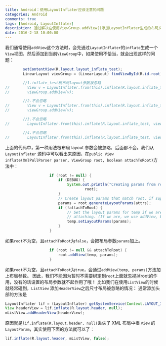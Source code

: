 ```yaml
---
title: Android：使用LayoutInflater应该注意的问题
categories: Android
comments: true
tags: [Android, LayoutInflater]
description: 通过解决在使用ViewGroup.addView()添加LayoutInflater生成的布局文件时遇到的布局文件的layout参数被忽略的问题来介绍如何正确使用LayoutInflater
date: 2016-2-18 10:00:00
---
```


我们通常使用`addView`这个方法时，会先通过`LayoutInflater`的`inflate`生成一个`View`视图，然后添加到当前`ViewGroup`中，如果使用不恰当，就会出现这样的问题：

```java
        setContentView(R.layout.layout_inflate_test);
        LinearLayout viewGroup = (LinearLayout) findViewById(R.id.root);

        //1.inflate_test根布局layout参数被忽略
//        View v = LayoutInflater.from(this).inflate(R.layout.inflate_test, null);
//        viewGroup.addView(v);

        //2.不会忽略
//        View v = LayoutInflater.from(this).inflate(R.layout.inflate_test, viewGroup, false);
//        viewGroup.addView(v);

        //3.不会忽略
//        LayoutInflater.from(this).inflate(R.layout.inflate_test, viewGroup);

        //4.不会忽略
//        LayoutInflater.from(this).inflate(R.layout.inflate_test, viewGroup, true);
```

上面的代码中，第一种用法根布局 layout 参数会被忽略，后面都不会。我们从 `LayoutInflater` 源码中可以看出来原因，在`public View inflate(XmlPullParser parser, ViewGroup root, boolean attachToRoot)`方法中：

```java
                    if (root != null) {
                        if (DEBUG) {
                            System.out.println("Creating params from root: " +
                                    root);
                        }
                        // Create layout params that match root, if supplied
                        params = root.generateLayoutParams(attrs);
                        if (!attachToRoot) {
                            // Set the layout params for temp if we are not
                            // attaching. (If we are, we use addView, below)
                            temp.setLayoutParams(params);
                        }
                    }
```

如果`root`不为空，且`attachToRoot`为`false`，会把布局参数`params`加上。

```java
                    if (root != null && attachToRoot) {
                        root.addView(temp, params);
                    }
```

如果`root`不为空，且`attachToRoot`为`true`，会通过`addView(temp, params)`方法加上布局参数。
因此，我们不能因为暂时不需要绑定到`root`上面就忽视掉root的作用，没有的话设置的布局参数就不起作用了哦！
比如我们在使用`ListView`的时候就经常碰到，`ListView` 添加`HeaderView`之后尺寸布局被忽略的情况：
通常添加头部的方法是

```java
LayoutInflater lif = (LayoutInflater) getSystemService(Context.LAYOUT_INFLATER_SERVICE);
View headerView = lif.inflate(R.layout.header, null);
mListView.addHeaderView(headerView);
```

原因就是`lif.inflate(R.layout.header, null)`丢失了 XML 布局中根 `View` 的 `LayoutParam`，其实使用下面的方法就可以了：

```java
lif.inflate(R.layout.header, mListView, false);
```

